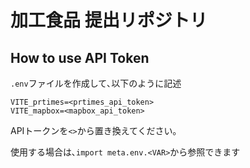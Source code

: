 # 加工食品 提出リポジトリ

## How to use API Token

`.env`ファイルを作成して､以下のように記述

```
VITE_prtimes=<prtimes_api_token>
VITE_mapbox=<mapbox_api_token>
```

APIトークンを`<>`から置き換えてください｡

使用する場合は､`import meta.env.<VAR>`から参照できます

